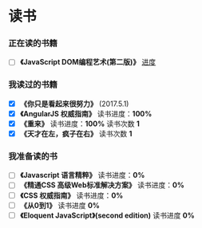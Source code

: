 # 读书

### 正在读的书籍
+ [ ] **《JavaScript DOM编程艺术(第二版)》** [进度](https://shimo.im/doc/YeD6vGSo6ywa88DM/)

### 我读过的书籍
+ [x] **《你只是看起来很努力》** (2017.5.1)
+ [x] **《AngularJS 权威指南》** 读书进度：**100%**
+ [x] **《重来》** 读书进度：**100%** 读书次数 **1**
+ [x] **《天才在左，疯子在右》** 读书次数 **1**

### 我准备读的书
+ [ ] **《Javascript 语言精粹》** 读书进度：**0%**
+ [ ] **《精通CSS 高级Web标准解决方案》** 读书进度：**0%**
+ [ ] **《CSS 权威指南》** 读书进度：**0%**
+ [ ] **《从0到1》** 读书进度 **0%**
+ [ ] **《Eloquent JavaScript》(second edition)** 读书进度 **0%**
